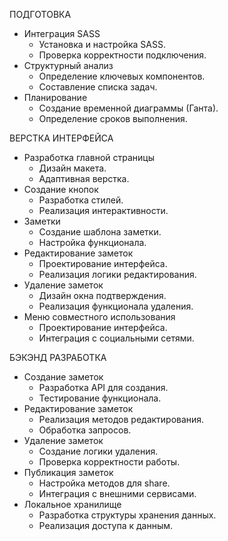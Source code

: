 
ПОДГОТОВКА
* Интеграция SASS
    - Установка и настройка SASS.
    - Проверка корректности подключения.
* Структурный анализ
    - Определение ключевых компонентов.
    - Составление списка задач.
* Планирование
    - Создание временной диаграммы (Ганта).
    - Определение сроков выполнения.

ВЕРСТКА ИНТЕРФЕЙСА
* Разработка главной страницы
    - Дизайн макета.
    - Адаптивная верстка.
* Создание кнопок
    - Разработка стилей.
    - Реализация интерактивности.
* Заметки
    - Создание шаблона заметки.
    - Настройка функционала.
* Редактирование заметок
    - Проектирование интерфейса.
    - Реализация логики редактирования.
* Удаление заметок
    - Дизайн окна подтверждения.
    - Реализация функционала удаления.
* Меню совместного использования
    - Проектирование интерфейса.
    - Интеграция с социальными сетями.

БЭКЭНД РАЗРАБОТКА
* Создание заметок
    - Разработка API для создания.
    - Тестирование функционала.
* Редактирование заметок
    - Реализация методов редактирования.
    - Обработка запросов.
* Удаление заметок
    - Создание логики удаления.
    - Проверка корректности работы.
* Публикация заметок
    - Настройка методов для share.
    - Интеграция с внешними сервисами.
* Локальное хранилище
    - Разработка структуры хранения данных.
    - Реализация доступа к данным.
